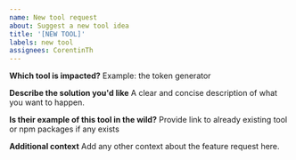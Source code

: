 ```yaml
---
name: New tool request
about: Suggest a new tool idea
title: '[NEW TOOL]'
labels: new tool
assignees: CorentinTh
---
```


**Which tool is impacted?**
Example: the token generator

**Describe the solution you'd like**
A clear and concise description of what you want to happen.

**Is their example of this tool in the wild?**
Provide link to already existing tool or npm packages if any exists

**Additional context**
Add any other context about the feature request here.
